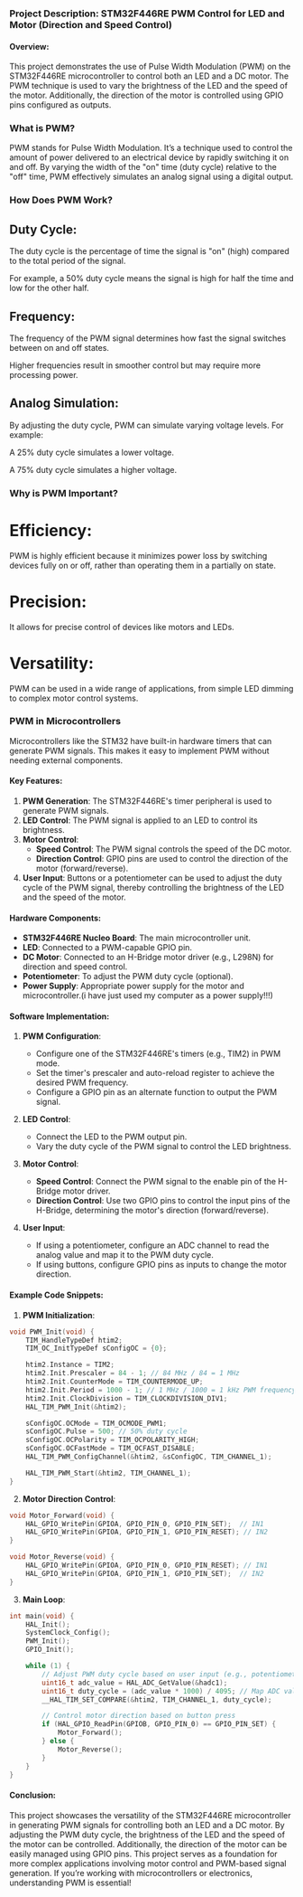### Project Description: STM32F446RE PWM Control for LED and Motor (Direction and Speed Control)

#### Overview:
This project demonstrates the use of Pulse Width Modulation (PWM) on the STM32F446RE microcontroller to control both an LED and a DC motor. The PWM technique is used to vary the brightness of the LED and the speed of the motor. Additionally, the direction of the motor is controlled using GPIO pins configured as outputs.
### What is PWM?
PWM stands for Pulse Width Modulation. It’s a technique used to control the amount of power delivered to an electrical device by rapidly switching it on and off. By varying the width of the "on" time (duty cycle) relative to the "off" time, PWM effectively simulates an analog signal using a digital output.
### How Does PWM Work?
## Duty Cycle:

The duty cycle is the percentage of time the signal is "on" (high) compared to the total period of the signal.

For example, a 50% duty cycle means the signal is high for half the time and low for the other half.

## Frequency:

The frequency of the PWM signal determines how fast the signal switches between on and off states.

Higher frequencies result in smoother control but may require more processing power.

## Analog Simulation:

By adjusting the duty cycle, PWM can simulate varying voltage levels. For example:

A 25% duty cycle simulates a lower voltage.

A 75% duty cycle simulates a higher voltage.
### Why is PWM Important?
# Efficiency: 
PWM is highly efficient because it minimizes power loss by switching devices fully on or off, rather than operating them in a partially on state.

# Precision: 
It allows for precise control of devices like motors and LEDs.

# Versatility: 
PWM can be used in a wide range of applications, from simple LED dimming to complex motor control systems.

### PWM in Microcontrollers
Microcontrollers like the STM32 have built-in hardware timers that can generate PWM signals. This makes it easy to implement PWM without needing external components. 
#### Key Features:
1. **PWM Generation**: The STM32F446RE's timer peripheral is used to generate PWM signals.
2. **LED Control**: The PWM signal is applied to an LED to control its brightness.
3. **Motor Control**:
   - **Speed Control**: The PWM signal controls the speed of the DC motor.
   - **Direction Control**: GPIO pins are used to control the direction of the motor (forward/reverse).
4. **User Input**: Buttons or a potentiometer can be used to adjust the duty cycle of the PWM signal, thereby controlling the brightness of the LED and the speed of the motor.

#### Hardware Components:
- **STM32F446RE Nucleo Board**: The main microcontroller unit.
- **LED**: Connected to a PWM-capable GPIO pin.
- **DC Motor**: Connected to an H-Bridge motor driver (e.g., L298N) for direction and speed control.
- **Potentiometer**: To adjust the PWM duty cycle (optional).
- **Power Supply**: Appropriate power supply for the motor and microcontroller.(i have just used my computer as a power supply!!!)

#### Software Implementation:
1. **PWM Configuration**:
   - Configure one of the STM32F446RE's timers (e.g., TIM2) in PWM mode.
   - Set the timer's prescaler and auto-reload register to achieve the desired PWM frequency.
   - Configure a GPIO pin as an alternate function to output the PWM signal.

2. **LED Control**:
   - Connect the LED to the PWM output pin.
   - Vary the duty cycle of the PWM signal to control the LED brightness.

3. **Motor Control**:
   - **Speed Control**: Connect the PWM signal to the enable pin of the H-Bridge motor driver.
   - **Direction Control**: Use two GPIO pins to control the input pins of the H-Bridge, determining the motor's direction (forward/reverse).

4. **User Input**:
   - If using a potentiometer, configure an ADC channel to read the analog value and map it to the PWM duty cycle.
   - If using buttons, configure GPIO pins as inputs to change the motor direction.

#### Example Code Snippets:

1. **PWM Initialization**:
```c
void PWM_Init(void) {
    TIM_HandleTypeDef htim2;
    TIM_OC_InitTypeDef sConfigOC = {0};

    htim2.Instance = TIM2;
    htim2.Init.Prescaler = 84 - 1; // 84 MHz / 84 = 1 MHz
    htim2.Init.CounterMode = TIM_COUNTERMODE_UP;
    htim2.Init.Period = 1000 - 1; // 1 MHz / 1000 = 1 kHz PWM frequency
    htim2.Init.ClockDivision = TIM_CLOCKDIVISION_DIV1;
    HAL_TIM_PWM_Init(&htim2);

    sConfigOC.OCMode = TIM_OCMODE_PWM1;
    sConfigOC.Pulse = 500; // 50% duty cycle
    sConfigOC.OCPolarity = TIM_OCPOLARITY_HIGH;
    sConfigOC.OCFastMode = TIM_OCFAST_DISABLE;
    HAL_TIM_PWM_ConfigChannel(&htim2, &sConfigOC, TIM_CHANNEL_1);

    HAL_TIM_PWM_Start(&htim2, TIM_CHANNEL_1);
}
```

2. **Motor Direction Control**:
```c
void Motor_Forward(void) {
    HAL_GPIO_WritePin(GPIOA, GPIO_PIN_0, GPIO_PIN_SET);  // IN1
    HAL_GPIO_WritePin(GPIOA, GPIO_PIN_1, GPIO_PIN_RESET); // IN2
}

void Motor_Reverse(void) {
    HAL_GPIO_WritePin(GPIOA, GPIO_PIN_0, GPIO_PIN_RESET); // IN1
    HAL_GPIO_WritePin(GPIOA, GPIO_PIN_1, GPIO_PIN_SET);  // IN2
}
```

3. **Main Loop**:
```c
int main(void) {
    HAL_Init();
    SystemClock_Config();
    PWM_Init();
    GPIO_Init();

    while (1) {
        // Adjust PWM duty cycle based on user input (e.g., potentiometer)
        uint16_t adc_value = HAL_ADC_GetValue(&hadc1);
        uint16_t duty_cycle = (adc_value * 1000) / 4095; // Map ADC value to 0-1000
        __HAL_TIM_SET_COMPARE(&htim2, TIM_CHANNEL_1, duty_cycle);

        // Control motor direction based on button press
        if (HAL_GPIO_ReadPin(GPIOB, GPIO_PIN_0) == GPIO_PIN_SET) {
            Motor_Forward();
        } else {
            Motor_Reverse();
        }
    }
}
```

#### Conclusion:
This project showcases the versatility of the STM32F446RE microcontroller in generating PWM signals for controlling both an LED and a DC motor.
By adjusting the PWM duty cycle, the brightness of the LED and the speed of the motor can be controlled. Additionally, the direction of the motor can be easily managed using GPIO pins.
This project serves as a foundation for more complex applications involving motor control and PWM-based signal generation.
If you’re working with microcontrollers or electronics, understanding PWM is essential!
